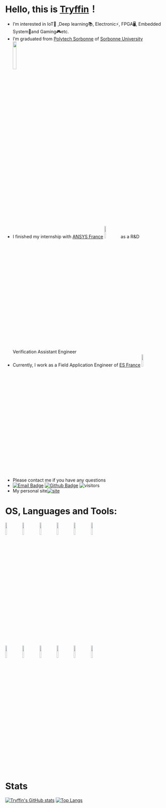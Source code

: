 # Hello, this is [Tryffin](https://github.com/Tryffin/)！
- I’m interested in IoT📶 ,Deep learning📚, Electronic⚡, FPGA🖥, Embedded System📱and Gaming🎮etc.
- I’m graduated from [Polytech Sorbonne](https://www.polytech.sorbonne-universite.fr/) of [Sorbonne University](https://www.sorbonne-universite.fr/) <code><img width="15%" src="https://www.polytech.sorbonne-universite.fr/sites/default/files/2019-06/poly-sor-01.svg"></code>
- I finished my internship with [ANSYS France](https://www.ansys.com/) <code><img width="10%" src="https://upload.wikimedia.org/wikipedia/commons/thumb/1/14/Ansys_logo_%282019%29.svg/2560px-Ansys_logo_%282019%29.svg.png"></code> as a R&D Verification Assistant Engineer
- Currently, I work as a Field Application Engineer of [ES France](https://www.es-france.com/) <code><img width="10%" src="https://www.es-france.com/img/equipementscientifique-logo-1513785650.jpg"></code>
- Please contact me if you have any questions
- [![Email Badge](https://img.shields.io/badge/-Email-c14438?style=flat-square&logo=mail&logoColor=white&link=mailto:tryffin@tryffin.eu.org)](mailto:tryffin@tryffin.eu.org)
[![Github Badge](https://img.shields.io/badge/-Github-232323?style=flat-square&logo=Github&logoColor=white&link=https://github.com/Tryffin)](https://github.com/Tryffin)
![visitors](https://visitor-badge.laobi.icu/badge?page_id=Kzel)
- My personal site[![site](https://img.shields.io/badge/Site-Tryffin-brightgreen)](https://tryffin.eu.org/)
# OS, Languages and Tools:
<code><img width="10%" src="https://seeklogo.com/images/M/manjaro-logo-CF438BDF99-seeklogo.com.png"></code>
<code><img width="10%" src="https://seeklogo.com/images/U/ubuntu-linux-logo-A8280F4D05-seeklogo.com.png"></code>
<code><img width="10%" src="https://seeklogo.com/images/W/windows-10-icon-logo-5BC5C69712-seeklogo.com.png"></code>
<code><img width="10%" src="https://seeklogo.com/images/P/python-logo-A32636CAA3-seeklogo.com.png"></code>
<code><img width="10%" src="https://seeklogo.com/images/C/c-programming-language-logo-9B32D017B1-seeklogo.com.png"></code>
<code><img width="10%" src="https://seeklogo.com/images/C/c-logo-43CE78FF9C-seeklogo.com.png"></code>
<br />
<code><img width="10%" src="https://seeklogo.com/images/T/tensorflow-logo-02FCED4F98-seeklogo.com.png"></code>
<code><img width="10%" src="https://seeklogo.com/images/P/pytorch-logo-84F95D0AF5-seeklogo.com.png"></code>
<code><img width="10%" src="https://upload.wikimedia.org/wikipedia/commons/thumb/2/21/Matlab_Logo.png/667px-Matlab_Logo.png"></code>
<code><img width="10%" src="https://seeklogo.com/images/A/arduino-logo-BC7CBC1DAA-seeklogo.com.png"></code>
<code><img width="10%" src="https://i.pinimg.com/474x/15/7c/29/157c29f55d40b70d8cb5f4e88437f803.jpg"></code>
<code><img width="10%" src="https://gitlab.com/uploads/-/system/group/avatar/6593371/kicadlogo.png"></code>
# Stats
[![Tryffin's GitHub stats](https://github-readme-stats.vercel.app/api?username=Tryffin&theme=tokyonight&show_icons=true)](https://github.com/anuraghazra/github-readme-stats)
[![Top Langs](https://github-readme-stats.vercel.app/api/top-langs/?username=Tryffin&layout=compact&theme=dark&show_icons=true)](https://github.com/anuraghazra/github-readme-stats)
<!---
Tryffin/Tryffin is a ✨ special ✨ repository because its `README.md` (this file) appears on your GitHub profile.
You can click the Preview link to take a look at your changes.
--->
